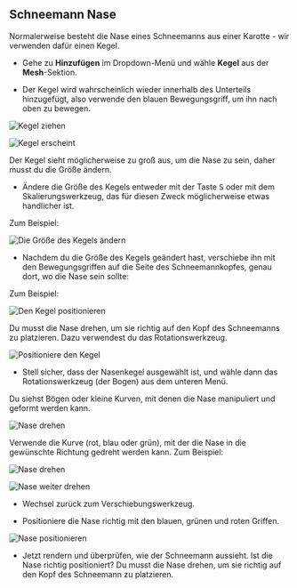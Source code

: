 ## Schneemann Nase

Normalerweise besteht die Nase eines Schneemanns aus einer Karotte - wir verwenden dafür einen Kegel.

+ Gehe zu **Hinzufügen** im Dropdown-Menü und wähle **Kegel** aus der **Mesh**-Sektion.

+ Der Kegel wird wahrscheinlich wieder innerhalb des Unterteils hinzugefügt, also verwende den blauen Bewegungsgriff, um ihn nach oben zu bewegen.

![Kegel ziehen](images/blender-drag-cone-1.png)

![Kegel erscheint](images/blender-drag-cone-2.png)

Der Kegel sieht möglicherweise zu groß aus, um die Nase zu sein, daher musst du die Größe ändern.

+ Ändere die Größe des Kegels entweder mit der Taste <kbd>S</kbd> oder mit dem Skalierungswerkzeug, das für diesen Zweck möglicherweise etwas handlicher ist.

Zum Beispiel:

![Die Größe des Kegels ändern](images/blender-resize-cone.png)

+ Nachdem du die Größe des Kegels geändert hast, verschiebe ihn mit den Bewegungsgriffen auf die Seite des Schneemannkopfes, genau dort, wo die Nase sein sollte:

Zum Beispiel:

![Den Kegel positionieren](images/blender-position-cone-2.png)

Du musst die Nase drehen, um sie richtig auf den Kopf des Schneemanns zu platzieren. Dazu verwendest du das Rotationswerkzeug.

![Positioniere den Kegel](images/rotate-tool.png)

+ Stell sicher, dass der Nasenkegel ausgewählt ist, und wähle dann das Rotationswerkzeug (der Bogen) aus dem unteren Menü.

Du siehst Bögen oder kleine Kurven, mit denen die Nase manipuliert und geformt werden kann.

![Nase drehen](images/blender-rotate-nose-tool.png)

Verwende die Kurve (rot, blau oder grün), mit der die Nase in die gewünschte Richtung gedreht werden kann. Zum Beispiel:

![Nase drehen](images/blender-rotate-cone-1.png)

![Nase weiter drehen](images/blender-rotate-cone-2.png)

+ Wechsel zurück zum Verschiebungswerkzeug.

+ Positioniere die Nase richtig mit den blauen, grünen und roten Griffen.

![Nase positionieren](images/blender-rotate-cone-3.png)

+ Jetzt rendern und überprüfen, wie der Schneemann aussieht. Ist die Nase richtig positioniert? Du musst die Nase drehen, um sie richtig auf den Kopf des Schneemann zu platzieren.